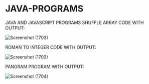 # JAVA-PROGRAMS
JAVA AND JAVASCRIPT PROGRAMS
SHUFFLE ARRAY CODE WITH OUTPUT:

![Screenshot (1703)](https://github.com/shruti2222K/JAVA-PROGRAMS/assets/145823175/4d5a818c-8ed1-4ead-8fb2-28111f962b37)

ROMAN TO INTEGER CODE WITH OUTPUT:

![Screenshot (1703)](https://github.com/shruti2222K/JAVA-PROGRAMS/assets/145823175/f585a575-1bac-4ece-8e9b-dc372e9104a9)

PANGRAM PROGRAM WITH OUTPUT:

![Screenshot (1704)](https://github.com/shruti2222K/JAVA-PROGRAMS/assets/145823175/24203c4c-9d4b-48fe-b813-1a910d8967a2)

